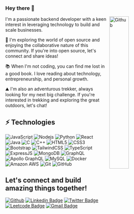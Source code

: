 ### Hey there 👋

<img width="35%" align="right" alt="Github" src="https://camo.githubusercontent.com/cae12fddd9d6982901d82580bdf321d81fb299141098ca1c2d4891870827bf17/68747470733a2f2f6d69726f2e6d656469756d2e636f6d2f6d61782f313336302f302a37513379765349765f7430696f4a2d5a2e676966" />


<!--
**Dev79844/Dev79844** is a ✨ _special_ ✨ repository because its `README.md` (this file) appears on your GitHub profile. -->

I'm a passionate backend developer with a keen interest in leveraging technology to build and scale businesses.

🚀 I'm exploring the world of open source and enjoying the collaborative nature of this community. If you're into open source, let's connect and share ideas!

📚 When I'm not coding, you can find me lost in a good book. I love reading about technology, entrepreneurship, and personal growth.

⛰️ I'm also an adventurous trekker, always looking for my next big challenge. If you're interested in trekking and exploring the great outdoors, let's chat!
## ⚡ Technologies

![JavaScript](https://img.shields.io/badge/-JavaScript-black?style=for-the-badge&logo=javascript)
![Nodejs](https://img.shields.io/badge/-Nodejs-black?style=for-the-badge&logo=Node.js)
![Python](https://img.shields.io/badge/-Python-black?style=for-the-badge&logo=Python)
![React](https://img.shields.io/badge/-React-black?style=for-the-badge&logo=react)
![Java](https://img.shields.io/badge/-java-E34A86?style=for-the-badge&logo=java)
![C](https://img.shields.io/badge/C-00599C?style=for-the-badge&logo=c&logoColor=white)
![C++](https://img.shields.io/badge/-C++-00599C?style=for-the-badge&logo=c)
![HTML5](https://img.shields.io/badge/-HTML5-E34F26?style=for-the-badge&logo=html5&logoColor=white)
![CSS3](https://img.shields.io/badge/-CSS3-1572B6?style=for-the-badge&logo=css3)
![Bootstrap](https://img.shields.io/badge/-Bootstrap-563D7C?style=for-the-badge&logo=bootstrap)
![TailwindCSS](https://img.shields.io/badge/-Tailwindcss-563D7C?style=for-the-badge&logo=tailwindcss)
![TypeScript](https://img.shields.io/badge/-TypeScript-007ACC?style=for-the-badge&logo=typescript)
![ExpressJS](https://img.shields.io/badge/Express.js-404D59?style=for-the-badge)
![MongoDB](https://img.shields.io/badge/-MongoDB-black?style=for-the-badge&logo=mongodb)
![GraphQL](https://img.shields.io/badge/-GraphQL-E10098?style=for-the-badge&logo=graphql)
![Apollo GraphQL](https://img.shields.io/badge/-Apollo%20GraphQL-311C87?style=for-the-badge&logo=apollo-graphql)
![MySQL](https://img.shields.io/badge/-MySQL-black?style=for-the-badge&logo=mysql)
![Docker](https://img.shields.io/badge/-Docker-black?style=for-the-badge&logo=docker)
![Amazon AWS](https://img.shields.io/badge/Amazon%20AWS-232F3E?style=for-the-badge&logo=amazon-aws)
![Git](https://img.shields.io/badge/-Git-black?style=for-the-badge&logo=git)
![GitHub](https://img.shields.io/badge/-GitHub-181717?style=for-the-badge&logo=github)




## Let's connect and build amazing things together!
[![Github](https://img.shields.io/badge/-Github-181717?style=for-the-badge&logo=Github&logoColor=white)](https://github.com/Dev79844)
[![Linkedin Badge](https://img.shields.io/badge/-Linkedin-0077B5?style=for-the-badge&logo=Linkedin&logoColor=white&link=https://www.linkedin.com/in/dev14/)](https://www.linkedin.com/in/dev14/)
[![Twitter Badge](https://img.shields.io/badge/-Twitter-blue?style=for-the-badge&logo=Twitter&logoColor=white&link=https://twitter.com/devparikh142003/)](https://twitter.com/devparikh142003/)
[![Leetcode Badge](https://img.shields.io/badge/-Leetcode-black?style=for-the-badge&logo=leetcode&logoColor=white&link=https://leetcode.com/devparikh142003/)](https://leetcode.com/devparikh142003/)
[![Gmail Badge](https://img.shields.io/badge/-Gmail-c14438?style=for-the-badge&logo=Gmail&logoColor=white&link=mailto:devparikh79844@gmail.com)](mailto:devparikh79844@gmail.com)

